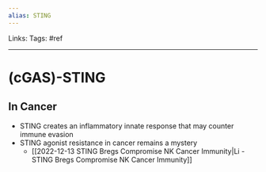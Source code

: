 ```yaml
---
alias: STING
---
```


Links:
Tags: #ref

-----

# (cGAS)-STING

## In Cancer
- STING creates an inflammatory innate response that may counter immune evasion
- STING agonist resistance in cancer remains a mystery
	- [[2022-12-13 STING Bregs Compromise NK Cancer Immunity|Li - STING Bregs Compromise NK Cancer Immunity]]